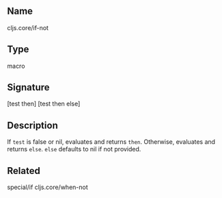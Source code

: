 ## Name
cljs.core/if-not

## Type
macro

## Signature
[test then]
[test then else]

## Description

If `test` is false or nil, evaluates and returns `then`. Otherwise, evaluates
and returns `else`. `else` defaults to nil if not provided.

## Related
special/if
cljs.core/when-not
